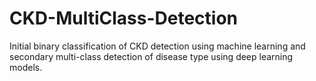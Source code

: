 # CKD-MultiClass-Detection
Initial binary classification of CKD detection using machine learning and secondary multi-class detection of disease type using deep learning models.

